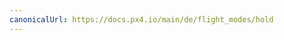 ```yaml
---
canonicalUrl: https://docs.px4.io/main/de/flight_modes/hold
---
```


<Redirect to="../flight_modes_mc/hold" />
